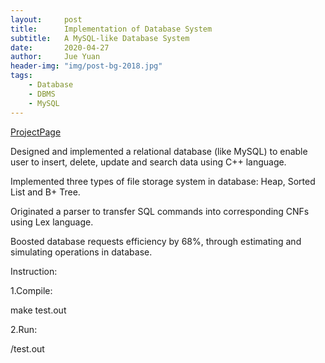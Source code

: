 ```yaml
---
layout:     post
title:      Implementation of Database System
subtitle:   A MySQL-like Database System
date:       2020-04-27
author:     Jue Yuan
header-img: "img/post-bg-2018.jpg"
tags:
    - Database
    - DBMS
    - MySQL
---
```

[ProjectPage](https://github.com/shumoyuan/DataBaseImp)

Designed and implemented a relational database (like MySQL) to enable user to insert, delete, update and search data using C++ language.

Implemented three types of file storage system in database: Heap, Sorted List and B+ Tree.

Originated a parser to transfer SQL commands into corresponding CNFs using Lex language.

Boosted database requests efficiency by 68%, through estimating and simulating operations in database.

Instruction:

1.Compile:

make test.out

2.Run:

/test.out
